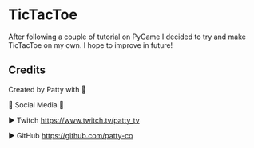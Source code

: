 # TicTacToe

After following a couple of tutorial on PyGame I decided to try and make TicTacToe on my own.
I hope to improve in future!

## Credits
Created by Patty with 💛

🔔 Social Media 🔔

► Twitch https://www.twitch.tv/patty_tv

► GitHub https://github.com/patty-co
